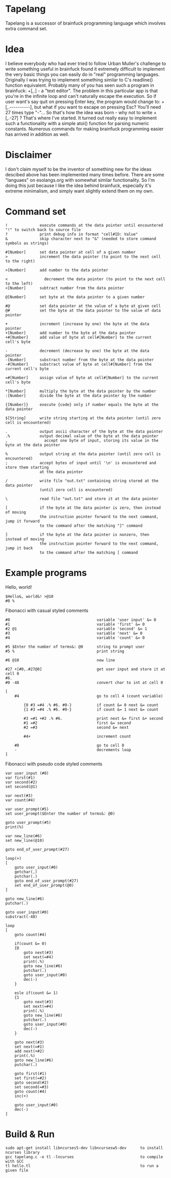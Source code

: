 # Tapelang
Tapelang is a successor of brainfuck programming language which involves extra command set.

# Idea
I believe everybody who had ever tried to follow Urban Muller's challenge to write something useful in brainfuck
found it extremely difficult to implement the very basic things you can easily do in "real" programming languages.
Originally I was trying to implement something similar to C's readline() function equivalent. Probably many of you
has seen such a program in brainfuck: +[,.] - a "text editor". The problem in this particular app is that you're in
the infinite loop and can't naturally escape the execution. So if user want's say quit on pressing Enter key, the
program would change to: +[,.----------], but what if you want to escape on pressing Esc? You'll need 27 times type
"-"... So that's how the idea was born - why not to write +[,.-27] ? That's where I've started. It turned out really
easy to implement such a functionality with a simple atoi() function for parsing numeric constants. Numerous commands
for making brainfuck programming easier has arrived in addition as well.

# Disclaimer
I don't claim myself to be the inventor of something new for the ideas descibed above has been implemented many times
before. There are some "languaes" on esolangs.org with somewhat similar functionality. So I'm doing this just because
I like the idea behind brainfuck, especially it's extreme minimalism, and simply want slightly extend them on my own.

# Command set

    !              execute commands at the data pointer until encountered "!" to switch back to source file
    ?              print debug info in format "cell#ID: Value"
    &              skip character next to "&" (needed to store command symbols as strings)
    
    #[Number]      set data pointer at cell of a given number
    >              increment the data pointer (to point to the next cell to the right)
    
    >[Number]      add number to the data pointer

    <	             decrement the data pointer (to point to the next cell to the left)
    <[Number]      subtract number from the data pointer
    
    @[Number]      set byte at the data pointer to a given number
    
    #@             set data pointer at the value of a byte at given cell
    @#             set the byte at the data pointer to the value of data pointer
    
    +              increment (increase by one) the byte at the data pointer
    +[Number]      add number to the byte at the data pointer
    +#[Number]     add value of byte at cell#[Number] to the current cell's byte
    
    -	           decrement (decrease by one) the byte at the data pointer
    -[Number]      substract number from the byte at the data pointer
    -#[Number]     substract value of byte at cell#[Number] from the current cell's byte

    =#[Number]     assign value of byte at cell#[Number] to the current cell's byte
    
    *[Number]      multiply the byte at the data pointer by the number
    :[Number]      divide the byte at the data pointer by the number

    {[Number]}     execute {code} only if number equals the byte at the data pointer
    
    $[String]      write string starting at the data pointer (until zero cell is encountered)
    
    .              output ascii character of the byte at the data pointer
    .%             output decimal value of the byte at the data pointer
    ,	             accept one byte of input, storing its value in the byte at the data pointer
    
    %              output string at the data pointer (until zero cell is encountered)
    ;              accept bytes of input until '\n' is encountered and store them starting
                   at the data pointer
    
    /              write file "out.txt" containing string stored at the data pointer
                   (until zero cell is encountered)
                   
    \              read file "out.txt" and store it at the data pointer
    
    [	           if the byte at the data pointer is zero, then instead of moving
                   the instruction pointer forward to the next command, jump it forward
                   to the command after the matching "]" command
                   
    ]	           if the byte at the data pointer is nonzero, then instead of moving
                   the instruction pointer forward to the next command, jump it back
                   to the command after the matching [ command

# Example programs

  Hello, world!

    $Hello&, world&! >@10
    #0 %

  Fibonacci with casual styled comments

    #0                                      variable 'user input' &= 0
    #1                                      variable 'first' &= 0
    #2 @1                                   variable 'second' &= 1
    #3                                      variable 'next' &= 0
    #4                                      variable 'count' &= 0
    
    #5 $Enter the number of terms&: @0      string to prompt user
    #5 %                                    print string
    
    #6 @10                                  new line

    #27 +[#0,.#27@0]                        get user input and store it at cell 0
    #6.
    #0 -48                                  convert char to int at cell 0
    
    [
        #4                                  go to cell 4 (count variable)
            
            {0 #3 =#4 .% #6. #0-}           if count &= 0 next &= count
            {1 #3 =#4 .% #6. #0-}           if count &= 1 next &= count
                                            
            #3 =#1 +#2 .% #6.               print next &= first &+ second
            #1 =#2                          first &= second
            #2 =#3                          second &= next
            
            #4+                             increment count
    
        #0                                  go to cell 0
        -                                   decrements loop
    ]

  Fibonacci with pseudo code styled comments

    var user_input (#0)
    var first(#1)
    var second(#2)
    set second(@1)
    
    var next(#3)
    var count(#4)
    
    var user_prompt(#5)
    set user_prompt($Enter the number of terms&: @0)
    
    goto user_prompt(#5)
    print(%)
    
    var new_line(#6)
    set new_line(@10)
    
    goto end_of_user_prompt(#27)
    
    loop(+)
    [
        goto user_input(#0)
        getchar(,)
        putchar(.)
        goto end_of_user_prompt(#27)
        set end_of_user_prompt(@0)
    ]
    
    goto new_line(#6)
    putchar(.)
    
    goto user_input(#0)
    substract(-48)
    
    loop
    [
        goto count(#4)
        
        if(count &= 0)
        {0
            goto next(#3)
            set next(=#4)
            print(.%)
            goto new_line(#6)
            putchar(.)
            goto user_input(#0)
            dec(-)
        }
    
        esle if(count &= 1)
        {1
            goto next(#3)
            set next(=#4)
            print(.%)
            goto new_line(#6)
            putchar(.)
            goto user_input(#0)
            dec(-)
        }
                                          
        goto next(#3)
        set next(=#1)
        add next(+#2)
        print(.%)
        goto new_line(#6)
        putchar(.)
    
        goto first(#1)
        set first(=#2)
        goto second(#2)
        set second(=#3)
        goto count(#4)
        inc(+)
    
        goto user_input(#0)
        dec(-)
    ]

# Build & Run

    sudo apt-get install libncurses5-dev libncursesw5-dev      to install ncurses library
    gcc tapelang.c -o tl -lncurses                             to compile with GCC
    tl hello.tl                                                to run a given file

